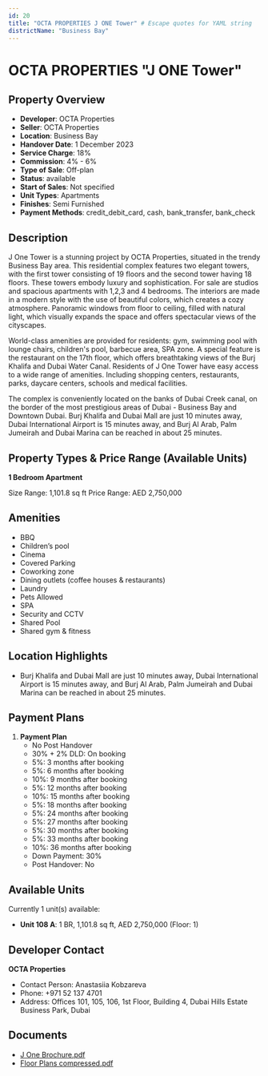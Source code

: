 ```yaml
---
id: 20
title: "OCTA PROPERTIES J ONE Tower" # Escape quotes for YAML string
districtName: "Business Bay"
---
```


# OCTA PROPERTIES "J ONE Tower"

## Property Overview
- **Developer**: OCTA Properties
- **Seller**: OCTA Properties
- **Location**: Business Bay
- **Handover Date**: 1 December 2023
- **Service Charge**: 18%
- **Commission**: 4% - 6%
- **Type of Sale**: Off-plan
- **Status**: available
- **Start of Sales**: Not specified
- **Unit Types**: Apartments
- **Finishes**: Semi Furnished
- **Payment Methods**: credit_debit_card, cash, bank_transfer, bank_check

## Description
J One Tower is a stunning project by OCTA Properties, situated in the trendy Business Bay area. This residential complex features two elegant towers, with the first tower consisting of 19 floors and the second tower having 18 floors. These towers embody luxury and sophistication. For sale are studios and spacious apartments with 1,2,3 and 4 bedrooms. The interiors are made in a modern style with the use of beautiful colors, which creates a cozy atmosphere. Panoramic windows from floor to ceiling, filled with natural light, which visually expands the space and offers spectacular views of the cityscapes.

World-class amenities are provided for residents: gym, swimming pool with lounge chairs, children's pool, barbecue area, SPA zone. A special feature is the restaurant on the 17th floor, which offers breathtaking views of the Burj Khalifa and Dubai Water Canal. Residents of J One Tower have easy access to a wide range of amenities. Including shopping centers, restaurants, parks, daycare centers, schools and medical facilities.

The complex is conveniently located on the banks of Dubai Creek canal, on the border of the most prestigious areas of Dubai - Business Bay and Downtown Dubai. Burj Khalifa and Dubai Mall are just 10 minutes away, Dubai International Airport is 15 minutes away, and Burj Al Arab, Palm Jumeirah and Dubai Marina can be reached in about 25 minutes.

## Property Types & Price Range (Available Units)
**1 Bedroom Apartment**

Size Range: 1,101.8 sq ft
Price Range: AED 2,750,000

## Amenities
- BBQ
- Children’s pool
- Cinema
- Covered Parking
- Coworking zone
- Dining outlets  (coffee houses & restaurants)
- Laundry
- Pets Allowed
- SPA
- Security and CCTV
- Shared Pool
- Shared gym & fitness

## Location Highlights
- Burj Khalifa and Dubai Mall are just 10 minutes away, Dubai International Airport is 15 minutes away, and Burj Al Arab, Palm Jumeirah and Dubai Marina can be reached in about 25 minutes.

## Payment Plans
1. **Payment Plan**
   - No Post Handover
   - 30% + 2% DLD: On booking
   - 5%: 3 months after booking
   - 5%: 6 months after booking
   - 10%: 9 months after booking
   - 5%: 12 months after booking
   - 10%: 15 months after booking
   - 5%: 18 months after booking
   - 5%: 24 months after booking
   - 5%: 27 months after booking
   - 5%: 30 months after booking
   - 5%: 33 months after booking
   - 10%: 36 months after booking
   - Down Payment: 30%
   - Post Handover: No

## Available Units
Currently 1 unit(s) available:
- **Unit 108 A**: 1 BR, 1,101.8 sq ft, AED 2,750,000 (Floor: 1)

## Developer Contact
**OCTA Properties**
- Contact Person: Anastasiia Kobzareva
- Phone: +971 52 137 4701
- Address: Offices 101, 105, 106, 1st Floor, Building 4, Dubai Hills Estate Business Park, Dubai

## Documents
- [J One Brochure.pdf](https://cdn.geniemap.net/2023/06/22/nIelSyudzDIUtDW34DWHLrEtRE1zLjrp5mnj0BSm.pdf)
- [Floor Plans compressed.pdf](https://cdn.geniemap.net/2023/06/22/XIfqTekjfdx40LAT6eS9R70oY9KmYYDFgrjy5f5q.pdf)
